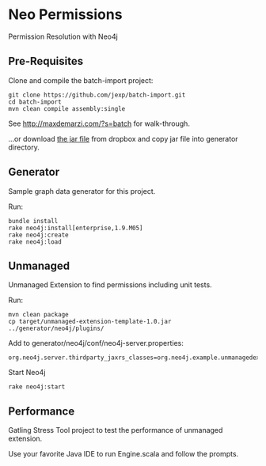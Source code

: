 Neo Permissions
===============

Permission Resolution with Neo4j

Pre-Requisites
--------------

Clone and compile the batch-import project:

    git clone https://github.com/jexp/batch-import.git
    cd batch-import
    mvn clean compile assembly:single

See http://maxdemarzi.com/?s=batch for walk-through.

...or download [the jar file](https://dl.dropbox.com/u/57740873/batch-import-jar-with-dependencies.jar)  from dropbox and copy jar file into generator directory.


Generator
---------

Sample graph data generator for this project.

Run:

    bundle install
    rake neo4j:install[enterprise,1.9.M05]
    rake neo4j:create
    rake neo4j:load

Unmanaged
---------

Unmanaged Extension to find permissions including unit tests.

Run:

    mvn clean package
    cp target/unmanaged-extension-template-1.0.jar ../generator/neo4j/plugins/
    
Add to generator/neo4j/conf/neo4j-server.properties:

    org.neo4j.server.thirdparty_jaxrs_classes=org.neo4j.example.unmanagedextension=/example
    
Start Neo4j 

    rake neo4j:start

Performance
-----------

Gatling Stress Tool project to test the performance of unmanaged extension.

Use your favorite Java IDE to run Engine.scala and follow the prompts.

